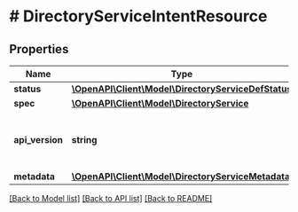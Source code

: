 # # DirectoryServiceIntentResource

## Properties

Name | Type | Description | Notes
------------ | ------------- | ------------- | -------------
**status** | [**\OpenAPI\Client\Model\DirectoryServiceDefStatus**](DirectoryServiceDefStatus.md) |  | [optional]
**spec** | [**\OpenAPI\Client\Model\DirectoryService**](DirectoryService.md) |  | [optional]
**api_version** | **string** | API Version of the Nutanix v3 API framework. | [optional] [default to '3.1.0']
**metadata** | [**\OpenAPI\Client\Model\DirectoryServiceMetadata**](DirectoryServiceMetadata.md) |  |

[[Back to Model list]](../../README.md#models) [[Back to API list]](../../README.md#endpoints) [[Back to README]](../../README.md)
